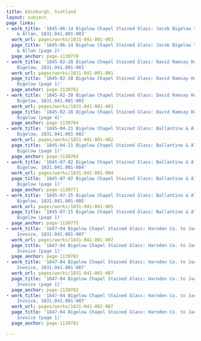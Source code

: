 ```yaml
---
title: Edinburgh, Scotland
layout: subject
page_links:
- work_title: '1845-06-14 Bigelow Chapel Stained Glass: Jacob Bigelow to Ballantine
    & Allan, 1831.041.001-003'
  work_url: pages/works/1831-041-001-003
  page_title: '1845-06-14 Bigelow Chapel Stained Glass: Jacob Bigelow to Ballantine
    & Allan (page 2)'
  page_anchor: page-1130770
- work_title: '1845-02-28 Bigelow Chapel Stained Glass: David Ramsay Hay to Jacob
    Bigelow, 1831.041.001-001'
  work_url: pages/works/1831-041-001-001
  page_title: '1845-02-28 Bigelow Chapel Stained Glass: David Ramsay Hay to Jacob
    Bigelow (page 1)'
  page_anchor: page-1130761
- work_title: '1845-02-28 Bigelow Chapel Stained Glass: David Ramsay Hay to Jacob
    Bigelow, 1831.041.001-001'
  work_url: pages/works/1831-041-001-001
  page_title: '1845-02-28 Bigelow Chapel Stained Glass: David Ramsay Hay to Jacob
    Bigelow (page 4)'
  page_anchor: page-1130764
- work_title: '1845-04-21 Bigelow Chapel Stained Glass: Ballantine & Allan to Jacob
    Bigelow, 1831.041.001-002'
  work_url: pages/works/1831-041-001-002
  page_title: '1845-04-21 Bigelow Chapel Stained Glass: Ballantine & Allan to Jacob
    Bigelow (page 1)'
  page_anchor: page-1130765
- work_title: '1845-07-02 Bigelow Chapel Stained Glass: Ballantine & Allan to Jacob
    Bigelow, 1831.041.001-004'
  work_url: pages/works/1831-041-001-004
  page_title: '1845-07-02 Bigelow Chapel Stained Glass: Ballantine & Allan to Jacob
    Bigelow (page 1)'
  page_anchor: page-1130771
- work_title: '1845-07-15 Bigelow Chapel Stained Glass: Ballantine & Allan to Jacob
    Bigelow, 1831.041.001-005'
  work_url: pages/works/1831-041-001-005
  page_title: '1845-07-15 Bigelow Chapel Stained Glass: Ballantine & Allan to Jacob
    Bigelow (page 1)'
  page_anchor: page-1130775
- work_title: '1847-04 Bigelow Chapel Stained Glass: Harnden Co. to Jacob Bigelow_Shipping
    Invoice, 1831.041.001-007'
  work_url: pages/works/1831-041-001-007
  page_title: '1847-04 Bigelow Chapel Stained Glass: Harnden Co. to Jacob Bigelow_Shipping
    Invoice (page 1)'
  page_anchor: page-1130782
- work_title: '1847-04 Bigelow Chapel Stained Glass: Harnden Co. to Jacob Bigelow_Shipping
    Invoice, 1831.041.001-007'
  work_url: pages/works/1831-041-001-007
  page_title: '1847-04 Bigelow Chapel Stained Glass: Harnden Co. to Jacob Bigelow_Shipping
    Invoice (page 1)'
  page_anchor: page-1130782
- work_title: '1847-04 Bigelow Chapel Stained Glass: Harnden Co. to Jacob Bigelow_Shipping
    Invoice, 1831.041.001-007'
  work_url: pages/works/1831-041-001-007
  page_title: '1847-04 Bigelow Chapel Stained Glass: Harnden Co. to Jacob Bigelow_Shipping
    Invoice (page 1)'
  page_anchor: page-1130782

---
```


